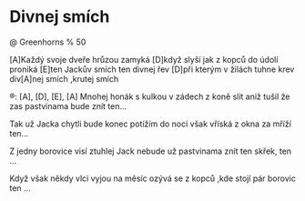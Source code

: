 # Divnej smích
@ Greenhorns
% 50

[A]Každý svoje dveře hrůzou zamyká
[D]když slyší jak z kopců do údolí proniká
[E]ten Jackův smích ten divnej řev
[D]při kterým v žilách tuhne krev
div[A]nej smích ,krutej smích

®: [A], [D], [E], [A]
Mnohej honák s kulkou v zádech z koně slit
aniž tušil že zas pastvinama bude znít ten...

Tak už Jacka chytli bude konec potížím
do noci však vříská z okna za mříží ten...

Z jedny borovice visí ztuhlej Jack
nebude už pastvinama znít ten skřek, ten ...

Když však někdy vlci vyjou na měsíc
ozývá se z kopců ,kde stojí pár borovic ten ...